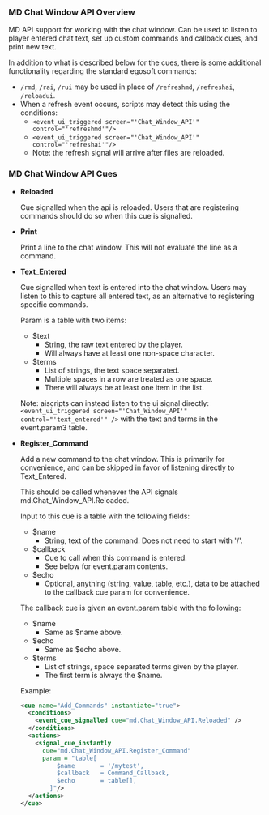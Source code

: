 
### MD Chat Window API Overview

 
MD API support for working with the chat window. Can be used to listen to player entered chat text, set up custom commands and callback cues, and print new text.
  
In addition to what is described below for the cues, there is some additional functionality regarding the standard egosoft commands:
  
* `/rmd`, `/rai`, `/rui` may be used in place of `/refreshmd`, `/refreshai`, `/reloadui`.
* When a refresh event occurs, scripts may detect this using the conditions:
  - `<event_ui_triggered screen="'Chat_Window_API'" control="'refreshmd'"/>`
  - `<event_ui_triggered screen="'Chat_Window_API'" control="'refreshai'"/>`
  - Note: the refresh signal will arrive after files are reloaded.
  

### MD Chat Window API Cues

* **Reloaded**
  
  Cue signalled when the api is reloaded. Users that are registering commands should do so when this cue is signalled.
      
* **Print**
  
  Print a line to the chat window. This will not evaluate the line as a command.
      
* **Text_Entered**
  
  Cue signalled when text is entered into the chat window. Users may listen to this to capture all entered text, as an alternative to registering specific commands.
        
  Param is a table with two items:
  * $text
    - String, the raw text entered by the player.
    - Will always have at least one non-space character.
  * $terms
    - List of strings, the text space separated.
    - Multiple spaces in a row are treated as one space.
    - There will always be at least one item in the list.
          
  Note: aiscripts can instead listen to the ui signal directly: `<event_ui_triggered screen="'Chat_Window_API'" control="'text_entered'" />` with the text and terms in the event.param3 table.
      
* **Register_Command**
  
      
  Add a new command to the chat window.  This is primarily for convenience, and can be skipped in favor of listening directly to Text_Entered.
      
  This should be called whenever the API signals md.Chat_Window_API.Reloaded.
        
  Input to this cue is a table with the following fields:
    * $name
      - String, text of the command. Does not need to start with '/'.
    * $callback
      - Cue to call when this command is entered.
      - See below for event.param contents.
    * $echo
      - Optional, anything (string, value, table, etc.), data to be attached to the callback cue param for convenience.
          
          
  The callback cue is given an event.param table with the following:
    * $name
      - Same as $name above.
    * $echo
      - Same as $echo above.
    * $terms
      - List of strings, space separated terms given by the player.
      - The first term is always the $name.
      
  Example:
  ```xml
  <cue name="Add_Commands" instantiate="true">
    <conditions>
      <event_cue_signalled cue="md.Chat_Window_API.Reloaded" />
    </conditions>
    <actions>
      <signal_cue_instantly
        cue="md.Chat_Window_API.Register_Command"
        param = "table[
            $name       = '/mytest',
            $callback   = Command_Callback,
            $echo       = table[],
          ]"/>
    </actions>
  </cue>
  ```
      